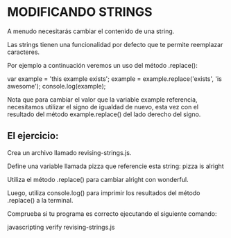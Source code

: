 # MODIFICANDO STRINGS

A menudo necesitarás cambiar el contenido de una string.

Las strings tienen una funcionalidad por defecto que te permite reemplazar caracteres.

Por ejemplo a continuación veremos un uso del método .replace():

var example = 'this example exists';
example = example.replace('exists', 'is awesome');
console.log(example);

Nota que para cambiar el valor que la variable example referencia, 
necesitamos utilizar el signo de igualdad de nuevo, esta vez con el resultado
del método example.replace() del lado derecho del signo.

## El ejercicio:

Crea un archivo llamado revising-strings.js.

Define una variable llamada pizza que referencie esta string: pizza is alright

Utiliza el método .replace() para cambiar alright con wonderful.

Luego, utiliza console.log() para imprimir los resultados del método .replace() a la terminal.

Comprueba si tu programa es correcto ejecutando el siguiente comando:

javascripting verify revising-strings.js
